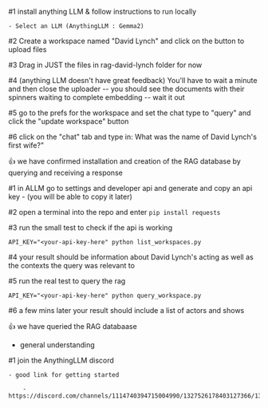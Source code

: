 
#1 install anything LLM & follow instructions to run locally

    - Select an LLM (AnythingLLM : Gemma2)

#2 Create a workspace named "David Lynch" and click on the button to upload files

#3 Drag in JUST the files in rag-david-lynch folder for now

#4 (anything LLM doesn't have great feedback) You'll have to wait a minute and then close the uploader -- you should see the documents with their spinners waiting to complete embedding -- wait it out 

#5 go to the prefs for the workspace and set the chat type to "query" and click the "update workspace" button

#6 click on the "chat" tab and type in: What was the name of David Lynch's first wife?" 

👍 we have confirmed installation and creation of the RAG database by querying and receiving a response

#1 in ALLM go to settings and developer api and generate and copy an api key - (you will be able to copy it later)

#2 open a terminal into the repo and enter `pip install requests`

#3 run the small test to check if the api is working

`API_KEY="<your-api-key-here" python list_workspaces.py`

#4 your result should be information about David Lynch's acting as well as the contexts the query was relevant to

#5 run the real test to query the rag

`API_KEY="<your-api-key-here" python query_workspace.py`

#6 a few mins later your result should include a list of actors and shows

👍 we have queried the RAG databaase

- general understanding 

#1 join the AnythingLLM discord

    - good link for getting started

        - https://discord.com/channels/1114740394715004990/1327526178403127366/1327863441293180948

